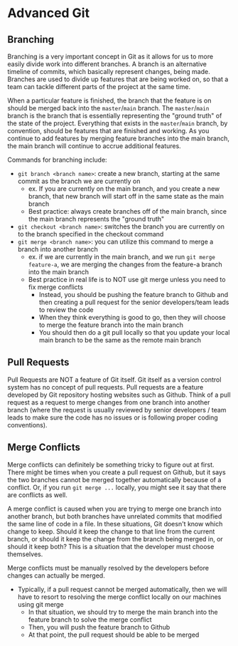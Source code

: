 # Advanced Git

## Branching
Branching is a very important concept in Git as it allows for us to more easily divide work into different branches. A branch is an alternative timeline of commits, which basically represent changes, being made. Branches are used to divide up features that are being worked on, so that a team can tackle different parts of the project at the same time.

When a particular feature is finished, the branch that the feature is on should be merged back into the `master`/`main` branch. The `master`/`main` branch is the branch that is essentially representing the "ground truth" of the state of the project. Everything that exists in the `master`/`main` branch, by convention, should be features that are finished and working. As you continue to add features by merging feature branches into the main branch, the main branch will continue to accrue additional features.

Commands for branching include:
- `git branch <branch name>`: create a new branch, starting at the same commit as the branch we are currently on
    - ex. If you are currently on the main branch, and you create a new branch, that new branch will start off in the same state as the main branch
    - Best practice: always create branches off of the main branch, since the main branch represents the "ground truth"
- `git checkout <branch name>`: switches the branch you are currently on to the branch specified in the checkout command
- `git merge <branch name>`: you can utilize this command to merge a branch into another branch
    - ex. if we are currently in the main branch, and we run `git merge feature-a`, we are merging the changes from the feature-a branch into the main branch
    - Best practice in real life is to NOT use git merge unless you need to fix merge conflicts
        - Instead, you should be pushing the feature branch to Github and then creating a pull request for the senior developers/team leads to review the code
        - When they think everything is good to go, then they will choose to merge the feature branch into the main branch
        - You should then do a git pull locally so that you update your local main branch to be the same as the remote main branch

## Pull Requests
Pull Requests are NOT a feature of Git itself. Git itself as a version control system has no concept of pull requests. Pull requests are a feature developed by Git repository hosting websites such as Github. Think of a pull request as a request to merge changes from one branch into another branch (where the request is usually reviewed by senior developers / team leads to make sure the code has no issues or is following proper coding conventions).

## Merge Conflicts
Merge conflicts can definitely be something tricky to figure out at first. There might be times when you create a pull request on Github, but it says the two branches cannot be merged together automatically because of a conflict. Or, if you run `git merge ...` locally, you might see it say that there are conflicts as well.

A merge conflict is caused when you are trying to merge one branch into another branch, but both branches have unrelated commits that modified the same line of code in a file. In these situations, Git doesn't know which change to keep. Should it keep the change to that line from the current branch, or should it keep the change from the branch being merged in, or should it keep both? This is a situation that the developer must choose themselves.

Merge conflicts must be manually resolved by the developers before changes can actually be merged.
- Typically, if a pull request cannot be merged automatically, then we will have to resort to resolving the merge conflict locally on our machines using git merge
    - In that situation, we should try to merge the main branch into the feature branch to solve the merge conflict
    - Then, you will push the feature branch to Github
    - At that point, the pull request should be able to be merged
